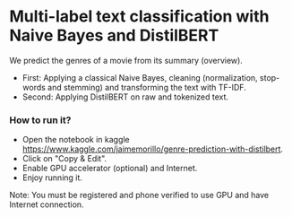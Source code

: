 # Multi-label text classification with Naive Bayes and DistilBERT

We predict the genres of a movie from its summary (overview).

- First: Applying a classical Naive Bayes, cleaning (normalization, stop-words and stemming) and transforming the text with TF-IDF.
- Second: Applying DistilBERT on raw and tokenized text.

### How to run it?
- Open the notebook in kaggle https://www.kaggle.com/jaimemorillo/genre-prediction-with-distilbert.
- Click on "Copy & Edit".
- Enable GPU accelerator (optional) and Internet.
- Enjoy running it.

Note: You must be registered and phone verified to use GPU and have Internet connection.
